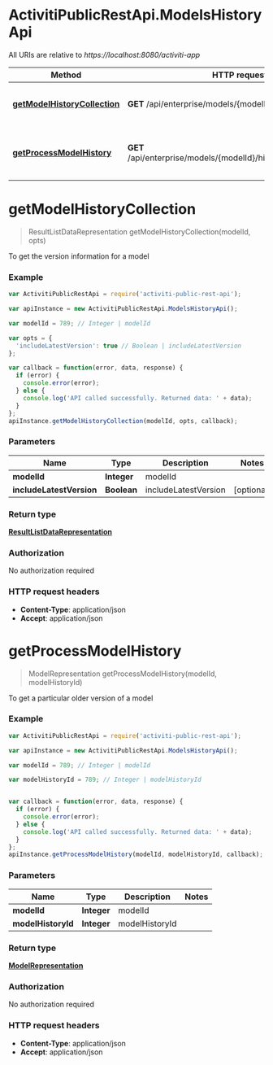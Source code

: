 # ActivitiPublicRestApi.ModelsHistoryApi

All URIs are relative to *https://localhost:8080/activiti-app*

Method | HTTP request | Description
------------- | ------------- | -------------
[**getModelHistoryCollection**](ModelsHistoryApi.md#getModelHistoryCollection) | **GET** /api/enterprise/models/{modelId}/history | To get the version information for a model
[**getProcessModelHistory**](ModelsHistoryApi.md#getProcessModelHistory) | **GET** /api/enterprise/models/{modelId}/history/{modelHistoryId} | To get a particular older version of a model


<a name="getModelHistoryCollection"></a>
# **getModelHistoryCollection**
> ResultListDataRepresentation getModelHistoryCollection(modelId, opts)

To get the version information for a model

### Example
```javascript
var ActivitiPublicRestApi = require('activiti-public-rest-api');

var apiInstance = new ActivitiPublicRestApi.ModelsHistoryApi();

var modelId = 789; // Integer | modelId

var opts = { 
  'includeLatestVersion': true // Boolean | includeLatestVersion
};

var callback = function(error, data, response) {
  if (error) {
    console.error(error);
  } else {
    console.log('API called successfully. Returned data: ' + data);
  }
};
apiInstance.getModelHistoryCollection(modelId, opts, callback);
```

### Parameters

Name | Type | Description  | Notes
------------- | ------------- | ------------- | -------------
 **modelId** | **Integer**| modelId | 
 **includeLatestVersion** | **Boolean**| includeLatestVersion | [optional] 

### Return type

[**ResultListDataRepresentation**](ResultListDataRepresentation.md)

### Authorization

No authorization required

### HTTP request headers

 - **Content-Type**: application/json
 - **Accept**: application/json

<a name="getProcessModelHistory"></a>
# **getProcessModelHistory**
> ModelRepresentation getProcessModelHistory(modelId, modelHistoryId)

To get a particular older version of a model

### Example
```javascript
var ActivitiPublicRestApi = require('activiti-public-rest-api');

var apiInstance = new ActivitiPublicRestApi.ModelsHistoryApi();

var modelId = 789; // Integer | modelId

var modelHistoryId = 789; // Integer | modelHistoryId


var callback = function(error, data, response) {
  if (error) {
    console.error(error);
  } else {
    console.log('API called successfully. Returned data: ' + data);
  }
};
apiInstance.getProcessModelHistory(modelId, modelHistoryId, callback);
```

### Parameters

Name | Type | Description  | Notes
------------- | ------------- | ------------- | -------------
 **modelId** | **Integer**| modelId | 
 **modelHistoryId** | **Integer**| modelHistoryId | 

### Return type

[**ModelRepresentation**](ModelRepresentation.md)

### Authorization

No authorization required

### HTTP request headers

 - **Content-Type**: application/json
 - **Accept**: application/json

